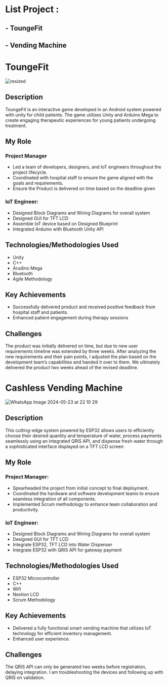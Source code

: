 # List Project :

## - ToungeFit
## - Vending Machine


# ToungeFit

![resized](https://github.com/menggiGit33/Project-List/assets/72879614/c55fd325-a948-4a4c-92ac-ccfd3156f13b)

## Description
ToungeFit is an interactive game developed in an Android system powered with unity for child patients. The game utilises Unity and Arduino Mega to create engaging therapeutic experiences for young patients undergoing treatment.

## My Role

### Project Manager
- Led a team of developers, designers, and IoT engineers throughout the project lifecycle.
- Coordinated with hospital staff to ensure the game aligned with the goals and requirements.
- Ensure the Product is delivered on time based on the deadline given
  
### IoT Engineer: 
- Designed Block Diagrams and Wiring Diagrams for overall system
- Designed GUI for TFT LCD
- Assemble IoT device based on Designed Blueprint
- Integrated Arduino with Bluetooth Unity API  

## Technologies/Methodologies Used
- Unity
- C++
- Arudino Mega
- Bluetooth
- Agile Methodology

## Key Achievements
- Successfully delivered product and received positive feedback from hospital staff and patients.
- Enhanced patient engagement during therapy sessions

## Challenges
The product was initially delivered on time, but due to new user requirements timeline was extended by three weeks. After analyzing the new requirements and their pain points, I adjusted the plan based on the development team’s capabilities and handed it over to them. We ultimately delivered the product two weeks ahead of the revised deadline.


# Cashless Vending Machine
![WhatsApp Image 2024-05-23 at 22 10 29](https://github.com/user-attachments/assets/aaa1fe6b-c551-4f84-abc7-9f091b777487)


## Description
This cutting-edge system powered by ESP32 allows users to efficiently choose their desired quantity and temperature of water, process payments seamlessly using an integrated QRIS API, and dispense fresh water through a sophisticated interface displayed on a TFT LCD screen

## My Role

### Project Manager:
- Spearheaded the project from initial concept to final deployment.
- Coordinated the hardware and software development teams to ensure seamless integration of all components.
- Implemented Scrum methodology to enhance team collaboration and productivity.

### IoT Engineer: 
- Designed Block Diagrams and Wiring Diagrams for overall system
- Designed GUI for TFT LCD
- Integrate ESP32, TFT LCD into Water Dispenser
- Integrate ESP32 with QRIS API for gateway payment

## Technologies/Methodologies Used
- ESP32 Microcontroller
- C++
- Wifi 
- Nextion LCD
- Scrum Methodology

## Key Achievements
- Delivered a fully functional smart vending machine that utilizes IoT technology for efficient inventory management.
- Enhanced user experience.

## Challenges
The QRIS API can only be generated two weeks before registration, delaying integration. I am troubleshooting the devices and following up with QRIS on validation.
